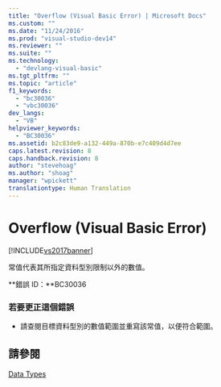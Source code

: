 ```yaml
---
title: "Overflow (Visual Basic Error) | Microsoft Docs"
ms.custom: ""
ms.date: "11/24/2016"
ms.prod: "visual-studio-dev14"
ms.reviewer: ""
ms.suite: ""
ms.technology: 
  - "devlang-visual-basic"
ms.tgt_pltfrm: ""
ms.topic: "article"
f1_keywords: 
  - "bc30036"
  - "vbc30036"
dev_langs: 
  - "VB"
helpviewer_keywords: 
  - "BC30036"
ms.assetid: b2c83de9-a132-449a-870b-e7c409d4d7ee
caps.latest.revision: 8
caps.handback.revision: 8
author: "stevehoag"
ms.author: "shoag"
manager: "wpickett"
translationtype: Human Translation
---
```

# Overflow (Visual Basic Error)
[!INCLUDE[vs2017banner](../../../csharp/includes/vs2017banner.md)]

常值代表其所指定資料型別限制以外的數值。  
  
 **錯誤 ID：**BC30036  
  
### 若要更正這個錯誤  
  
-   請查閱目標資料型別的數值範圍並重寫該常值，以便符合範圍。  
  
## 請參閱  
 [Data Types](../../../visual-basic/language-reference/data-types/data-type-summary.md)